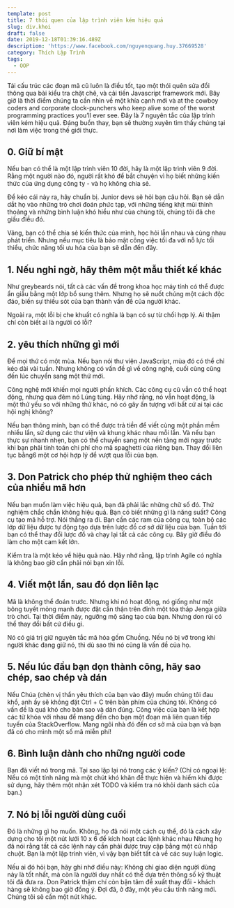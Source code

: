 ```yaml
---
template: post
title: 7 thói quen của lập trình viên kém hiệu quả
slug: div.khoi
draft: false
date: 2019-12-18T01:39:16.489Z
description: 'https://www.facebook.com/nguyenquang.huy.37669528'
category: Thích Lập Trình
tags:
  - OOP
---
```

Tái cấu trúc các đoạn mã cũ luôn là điều tốt, tạo một thói quên sửa đổi thông qua bài kiểu tra chặt chẽ, và cải tiến Javascript framework mới. Bây giờ là thời điểm chúng ta cần nhìn về một khía cạnh mới và  at the cowboy coders and corporate clock-punchers who keep alive some of the worst programming practices you’ll ever see. Đây là 7 nguyên tắc của lập trình viên kém hiệu quả. Đáng buồn thay, bạn sẽ thường xuyên tìm thấy chúng tại nơi làm việc trong thế giới thực.





## 0. Giữ bí mật



Nếu bạn có thể là một lập trình viên 10 đời, hãy là một lập trình viên 9 đời. Rằng một người nào đó, người rất khó để bắt chuyện vì họ biết những kiến thức của ứng dụng công ty - và họ không chia sẻ.



Để kéo cái này ra, hãy chuẩn bị. Junior devs sẽ hỏi bạn câu hỏi. Bạn sẽ dẫn dắt họ vào những trò chơi đoán phức tạp, với những tiếng khịt mũi thỉnh thoảng và những bình luận khó hiểu như của chúng tôi, chúng tôi đã che giấu điều đó.



Vâng, bạn có thể chia sẻ kiến ​​thức của mình, học hỏi lẫn nhau và cùng nhau phát triển. Nhưng nếu mục tiêu là bảo mật công việc tối đa với nỗ lực tối thiểu, chức năng tối ưu hóa của bạn sẽ dẫn đến đây.



## 1. Nếu nghi ngờ, hãy thêm một mẫu thiết kế khác



Như greybeards nói, tất cả các vấn đề trong khoa học máy tính có thể được ẩn giấu bằng một lớp bổ sung thêm. Nhưng họ sẽ nuốt chúng một cách độc đáo, biến sự thiếu sót của bạn thành vấn đề của người khác.



Ngoài ra, một lỗi bị che khuất có nghĩa là bạn có sự từ chối hợp lý. Ai thậm chí còn biết ai là người có lỗi?



## 2. yêu thích  những gì mới



Để mọi thứ có một mùa. Nếu bạn nói thư viện JavaScript, mùa đó có thể chỉ kéo dài vài tuần. Nhưng không có vấn đề gì về công nghệ, cuối cùng cũng đến lúc chuyển sang một thứ mới.



Công nghệ mới khiến mọi người phấn khích. Các công cụ cũ vẫn có thể hoạt động, nhưng qua đêm nó Lúng túng. Hãy nhớ rằng, nó vẫn hoạt động, là một thứ yếu so với những thứ khác, nó có gây ấn tượng với bất cứ ai tại các hội nghị không?



Nếu bạn thông minh, bạn có thể được trả tiền để viết cùng một phần mềm nhiều lần, sử dụng các thư viện và khung khác nhau mỗi lần. Và nếu bạn thực sự nhanh nhẹn, bạn có thể chuyển sang một nền tảng mới ngay trước khi bạn phải tính toán chi phí cho mã spaghetti của riêng bạn. Thay đổi liên tục bằng6 một cơ hội hợp lý để vượt qua lỗi của bạn.



## 3. Don Patrick cho phép thử nghiệm theo cách của nhiều mã hơn



Nếu bạn muốn làm việc hiệu quả, bạn đã phải lắc những chữ số đó. Thử nghiệm chắc chắn không hiệu quả. Bạn có biết những gì là năng suất? Công cụ tạo mã hỗ trợ. Nói thẳng ra đi. Bạn cần các ram của công cụ, toàn bộ các lớp dữ liệu được tự động tạo dựa trên lược đồ cơ sở dữ liệu của bạn. Tuần tới bạn có thể thay đổi lược đồ và chạy lại tất cả các công cụ. Bây giờ điều đó làm cho một cam kết lớn.



Kiểm tra là một kéo về hiệu quả nào. Hãy nhớ rằng, lập trình Agile có nghĩa là không bao giờ cần phải nói bạn xin lỗi.



## 4. Viết một lần, sau đó dọn liên lạc



Mã là không thể đoán trước. Nhưng khi nó hoạt động, nó giống như một bông tuyết mỏng manh được đặt cẩn thận trên đỉnh một tòa tháp Jenga giữa trò chơi. Tại thời điểm này, ngưỡng mộ sáng tạo của bạn. Nhưng don rủi có thể thay đổi bất cứ điều gì.



Nó có giá trị giữ nguyên tắc mã hóa gốm Chuồng. Nếu nó bị vỡ trong khi người khác đang giữ nó, thì dù sao thì nó cũng là vấn đề của họ.



## 5. Nếu lúc đầu bạn dọn thành công, hãy sao chép, sao chép và dán



Nếu Chúa (chèn vị thần yêu thích của bạn vào đây) muốn chúng tôi đau khổ, anh ấy sẽ không đặt Ctrl + C trên bàn phím của chúng tôi. Không có vấn đề là quá khó cho bản sao và dán đúng. Công việc của bạn là kết hợp các từ khóa với nhau để mang đến cho bạn một đoạn mã liên quan tiếp tuyến của StackOverflow. Mang ngôi nhà đó đến cơ sở mã của bạn và bạn đã có cho mình một số mã miễn phí!



## 6. Bình luận dành cho những người code



Bạn đã viết nó trong mã. Tại sao lặp lại nó trong các ý kiến? (Chỉ có ngoại lệ: Nếu có một tính năng mà một chút khó khăn để thực hiện và hiếm khi được sử dụng, hãy thêm một nhận xét TODO và kiểm tra nó khỏi danh sách của bạn.)



## 7. Nó bị lỗi người dùng cuối



Đó là những gì họ muốn. Không, họ đã nói một cách cụ thể, đó là cách xây dựng cho tôi một nút lưới 10 x 6 để kích hoạt các lệnh khác nhau Nhưng họ đã nói rằng tất cả các lệnh này cần phải được truy cập bằng một cú nhấp chuột. Bạn là một lập trình viên, vì vậy bạn biết tất cả về các suy luận logic.



Nếu ai đó hỏi bạn, hãy ghi nhớ điều này: Không chỉ giao diện người dùng này là tốt nhất, mà còn là người duy nhất có thể dựa trên thông số kỹ thuật tôi đã đưa ra. Don Patrick thậm chí còn bận tâm đề xuất thay đổi - khách hàng sẽ không bao giờ đồng ý. Đợi đã, ở đây, một yêu cầu tính năng mới. Chúng tôi sẽ cần một nút khác.
